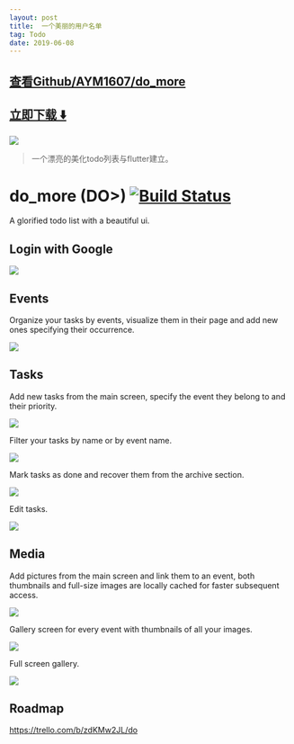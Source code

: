 ```yaml
---
layout: post
title:  一个美丽的用户名单
tag: Todo
date: 2019-06-08
---
```


 

## [查看Github/AYM1607/do_more](http://github.com/AYM1607/do_more)
## [立即下载 ️⬇️ ](https://codeload.github.com/AYM1607/do_more/zip/master) 


 
![](https://flutterawesome.com/content/images/2019/06/do_more.jpg)
 
>
> 一个漂亮的美化todo列表与flutter建立。
>

 
# do_more (DO>) [![Build Status](https://app.bitrise.io/app/11d283a1ca8ed38e/status.svg?token=rbZPQaJTLG1lyzb9cqGQCg)](https://app.bitrise.io/app/11d283a1ca8ed38e)

A glorified todo list with a beautiful ui.

## Login with Google
![](https://j.gifs.com/QnO9J5.gif)

## Events
Organize your tasks by events, visualize them in their page and add new ones specifying their occurrence.

![](https://j.gifs.com/ANm3qj.gif)

## Tasks
Add new tasks from the main screen, specify the event they belong to and their priority.

![](https://j.gifs.com/Mw9381.gif)

Filter your tasks by name or by event name.

![](https://j.gifs.com/QnO9W5.gif)

Mark tasks as done and recover them from the archive section.

![](https://j.gifs.com/k8oqRv.gif)

Edit tasks.

![](https://j.gifs.com/k8oqRJ.gif)

## Media
Add pictures from the main screen and link them to an event, both thumbnails and full-size images are locally cached for faster subsequent access.

![](https://j.gifs.com/wVkJjr.gif)

Gallery screen for every event with thumbnails of all your images.

![](https://j.gifs.com/BNn3gQ.gif)

Full screen gallery.

![](https://j.gifs.com/OMZAJr.gif)

## Roadmap

https://trello.com/b/zdKMw2JL/do


